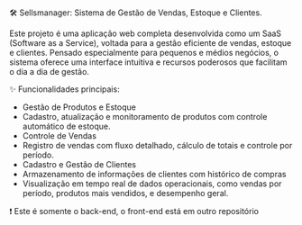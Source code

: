 🛠️ Sellsmanager: Sistema de Gestão de Vendas, Estoque e Clientes.

Este projeto é uma aplicação web completa desenvolvida como um SaaS (Software as a Service), voltada para a gestão eficiente de vendas, estoque e clientes. Pensado especialmente para pequenos e médios negócios, o sistema oferece uma interface intuitiva e recursos poderosos que facilitam o dia a dia de gestão.

✨ Funcionalidades principais:

 - Gestão de Produtos e Estoque
 - Cadastro, atualização e monitoramento de produtos com controle automático de estoque.
 - Controle de Vendas
 - Registro de vendas com fluxo detalhado, cálculo de totais e controle por período.
 - Cadastro e Gestão de Clientes
 - Armazenamento de informações de clientes com histórico de compras
 - Visualização em tempo real de dados operacionais, como vendas por período, produtos mais vendidos, e desempenho geral.

❗ Este é somente o back-end, o front-end está em outro repositório
